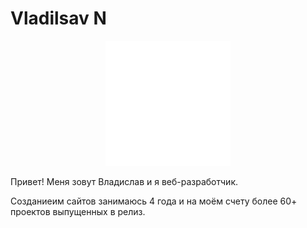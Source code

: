 # Vladilsav N
<p align="center"><img src="images/logo.png" style="margin: 0 auto;" width="200" height="200" alt="logo"></p>
<p align="left">Привет! Меня зовут Владислав и я веб-разработчик.</p>
<p align="left">Созданиеим сайтов занимаюсь 4 года и на моём счету более 60+ проектов выпущенных в релиз.</p>


<!--
**Smiriix/smiriix** is a ✨ _special_ ✨ repository because its `README.md` (this file) appears on your GitHub profile.

Here are some ideas to get you started:

- 🔭 I’m currently working on ...
- 🌱 I’m currently learning ...
- 👯 I’m looking to collaborate on ...
- 🤔 I’m looking for help with ...
- 💬 Ask me about ...
- 📫 How to reach me: ...
- 😄 Pronouns: ...
- ⚡ Fun fact: ...
-->

